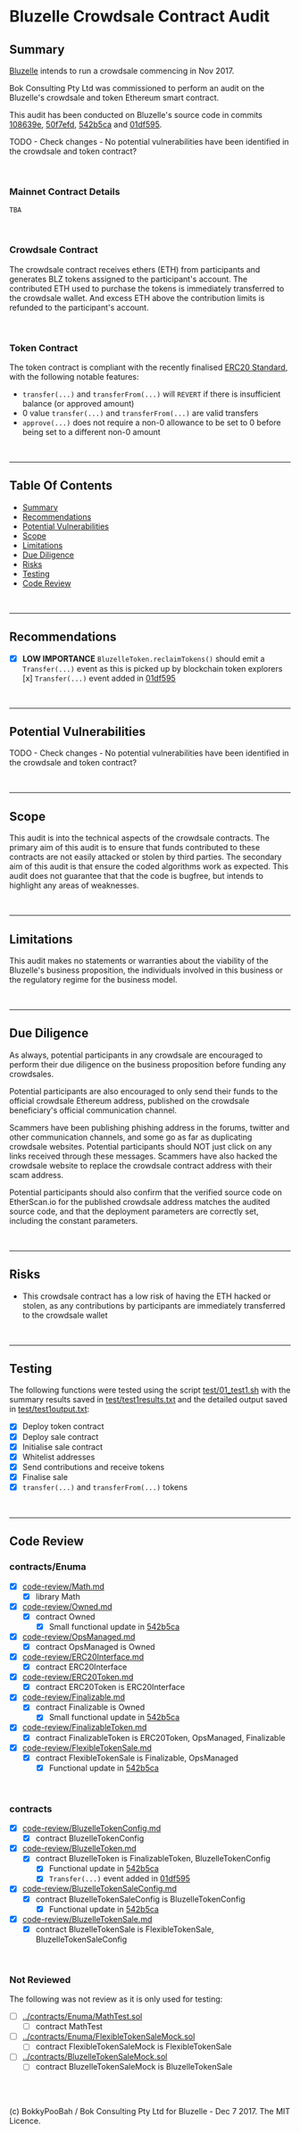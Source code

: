 # Bluzelle Crowdsale Contract Audit

## Summary

[Bluzelle](https://bluzelle.com/) intends to run a crowdsale commencing in Nov 2017.

Bok Consulting Pty Ltd was commissioned to perform an audit on the Bluzelle's crowdsale and token Ethereum smart contract.

This audit has been conducted on Bluzelle's source code in commits
[108639e](https://github.com/njmurarka/ico-solidity/commit/108639ea9fa9299c4324ae11f5bbfc480596730e),
[50f7efd](https://github.com/njmurarka/ico-solidity/commit/50f7efd4029bec6469449f9d388e7e729a1a892c),
[542b5ca](https://github.com/njmurarka/ico-solidity/commit/542b5ca38d7cfc2292e1bb135b8ee10679e54d23) and
[01df595](https://github.com/njmurarka/ico-solidity/commit/01df595e1204e321a23331941b853e4a85e00ef9).

TODO - Check changes - No potential vulnerabilities have been identified in the crowdsale and token contract?

<br />

### Mainnet Contract Details

`TBA`

<br />

### Crowdsale Contract

The crowdsale contract receives ethers (ETH) from participants and generates BLZ tokens assigned to the participant's account. The contributed ETH
used to purchase the tokens is immediately transferred to the crowdsale wallet. And excess ETH above the contribution limits is refunded to the
participant's account.

<br />

### Token Contract

The token contract is compliant with the recently finalised [ERC20 Standard](https://github.com/ethereum/EIPs/blob/master/EIPS/eip-20-token-standard.md),
with the following notable features:

* `transfer(...)` and `transferFrom(...)` will `REVERT` if there is insufficient balance (or approved amount)
* 0 value `transfer(...)` and `transferFrom(...)` are valid transfers
* `approve(...)` does not require a non-0 allowance to be set to 0 before being set to a different non-0 amount

<br />

<hr />

## Table Of Contents

* [Summary](#summary)
* [Recommendations](#recommendations)
* [Potential Vulnerabilities](#potential-vulnerabilities)
* [Scope](#scope)
* [Limitations](#limitations)
* [Due Diligence](#due-diligence)
* [Risks](#risks)
* [Testing](#testing)
* [Code Review](#code-review)

<br />

<hr />

## Recommendations

* [x] **LOW IMPORTANCE** `BluzelleToken.reclaimTokens()` should emit a `Transfer(...)` event as this is picked up by blockchain
  token explorers
  [x] `Transfer(...)` event added in [01df595](https://github.com/njmurarka/ico-solidity/commit/01df595e1204e321a23331941b853e4a85e00ef9)

<br />

<hr />

## Potential Vulnerabilities

TODO - Check changes - No potential vulnerabilities have been identified in the crowdsale and token contract?

<br />

<hr />

## Scope

This audit is into the technical aspects of the crowdsale contracts. The primary aim of this audit is to ensure that funds
contributed to these contracts are not easily attacked or stolen by third parties. The secondary aim of this audit is that
ensure the coded algorithms work as expected. This audit does not guarantee that that the code is bugfree, but intends to
highlight any areas of weaknesses.

<br />

<hr />

## Limitations

This audit makes no statements or warranties about the viability of the Bluzelle's business proposition, the individuals
involved in this business or the regulatory regime for the business model.

<br />

<hr />

## Due Diligence

As always, potential participants in any crowdsale are encouraged to perform their due diligence on the business proposition
before funding any crowdsales.

Potential participants are also encouraged to only send their funds to the official crowdsale Ethereum address, published on
the crowdsale beneficiary's official communication channel.

Scammers have been publishing phishing address in the forums, twitter and other communication channels, and some go as far as
duplicating crowdsale websites. Potential participants should NOT just click on any links received through these messages.
Scammers have also hacked the crowdsale website to replace the crowdsale contract address with their scam address.
 
Potential participants should also confirm that the verified source code on EtherScan.io for the published crowdsale address
matches the audited source code, and that the deployment parameters are correctly set, including the constant parameters.

<br />

<hr />

## Risks

* This crowdsale contract has a low risk of having the ETH hacked or stolen, as any contributions by participants are immediately transferred
  to the crowdsale wallet

<br />

<hr />

## Testing

The following functions were tested using the script [test/01_test1.sh](test/01_test1.sh) with the summary results saved
in [test/test1results.txt](test/test1results.txt) and the detailed output saved in [test/test1output.txt](test/test1output.txt):

* [x] Deploy token contract
* [x] Deploy sale contract
* [x] Initialise sale contract
* [x] Whitelist addresses
* [x] Send contributions and receive tokens
* [x] Finalise sale
* [x] `transfer(...)` and `transferFrom(...)` tokens

<br />

<hr />

## Code Review

### contracts/Enuma

* [x] [code-review/Math.md](code-review/Math.md)
  * [x] library Math
* [x] [code-review/Owned.md](code-review/Owned.md)
  * [x] contract Owned
    * [x] Small functional update in [542b5ca](https://github.com/njmurarka/ico-solidity/commit/542b5ca38d7cfc2292e1bb135b8ee10679e54d23)
* [x] [code-review/OpsManaged.md](code-review/OpsManaged.md)
  * [x] contract OpsManaged is Owned
* [x] [code-review/ERC20Interface.md](code-review/ERC20Interface.md)
  * [x] contract ERC20Interface
* [x] [code-review/ERC20Token.md](code-review/ERC20Token.md)
  * [x] contract ERC20Token is ERC20Interface
* [x] [code-review/Finalizable.md](code-review/Finalizable.md)
  * [x] contract Finalizable is Owned
    * [x] Small functional update in [542b5ca](https://github.com/njmurarka/ico-solidity/commit/542b5ca38d7cfc2292e1bb135b8ee10679e54d23)
* [x] [code-review/FinalizableToken.md](code-review/FinalizableToken.md)
  * [x] contract FinalizableToken is ERC20Token, OpsManaged, Finalizable
* [x] [code-review/FlexibleTokenSale.md](code-review/FlexibleTokenSale.md)
  * [x] contract FlexibleTokenSale is Finalizable, OpsManaged
    * [x] Functional update in [542b5ca](https://github.com/njmurarka/ico-solidity/commit/542b5ca38d7cfc2292e1bb135b8ee10679e54d23)

<br />

### contracts

* [x] [code-review/BluzelleTokenConfig.md](code-review/BluzelleTokenConfig.md)
  * [x] contract BluzelleTokenConfig
* [x] [code-review/BluzelleToken.md](code-review/BluzelleToken.md)
  * [x] contract BluzelleToken is FinalizableToken, BluzelleTokenConfig
    * [x] Functional update in [542b5ca](https://github.com/njmurarka/ico-solidity/commit/542b5ca38d7cfc2292e1bb135b8ee10679e54d23)
    * [x] `Transfer(...)` event added in [01df595](https://github.com/njmurarka/ico-solidity/commit/01df595e1204e321a23331941b853e4a85e00ef9)
* [x] [code-review/BluzelleTokenSaleConfig.md](code-review/BluzelleTokenSaleConfig.md)
  * [x] contract BluzelleTokenSaleConfig is BluzelleTokenConfig
    * [x] Functional update in [542b5ca](https://github.com/njmurarka/ico-solidity/commit/542b5ca38d7cfc2292e1bb135b8ee10679e54d23)
* [x] [code-review/BluzelleTokenSale.md](code-review/BluzelleTokenSale.md)
  * [x] contract BluzelleTokenSale is FlexibleTokenSale, BluzelleTokenSaleConfig

<br />

### Not Reviewed

The following was not review as it is only used for testing:

* [ ] [../contracts/Enuma/MathTest.sol](../contracts/Enuma/MathTest.sol)
  * [ ] contract MathTest
* [ ] [../contracts/Enuma/FlexibleTokenSaleMock.sol](../contracts/Enuma/FlexibleTokenSaleMock.sol)
  * [ ] contract FlexibleTokenSaleMock is FlexibleTokenSale
* [ ] [../contracts/BluzelleTokenSaleMock.sol](../contracts/BluzelleTokenSaleMock.sol)
  * [ ] contract BluzelleTokenSaleMock is BluzelleTokenSale

<br />

<br />

(c) BokkyPooBah / Bok Consulting Pty Ltd for Bluzelle - Dec 7 2017. The MIT Licence.
